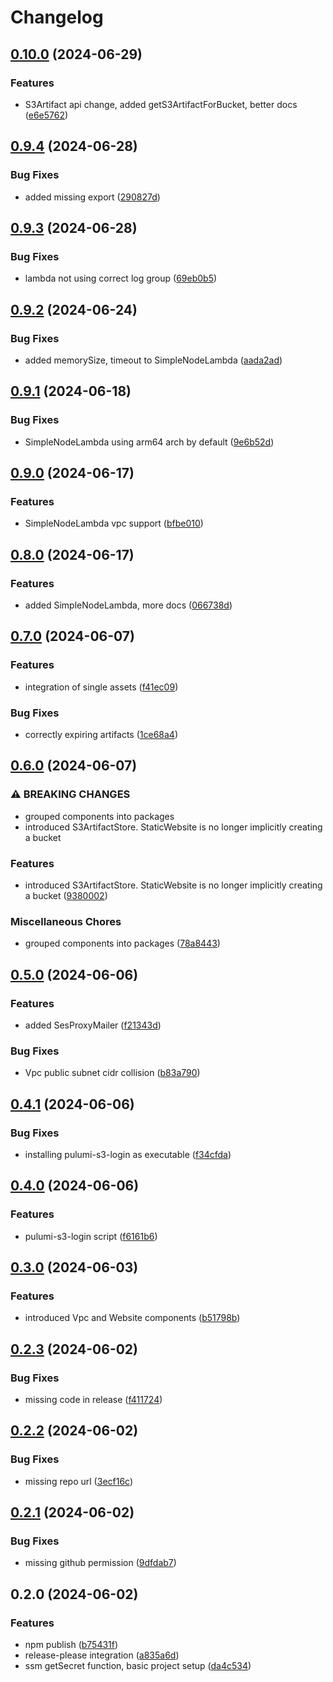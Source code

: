 # Changelog

## [0.10.0](https://github.com/smartstream-tv/pulumi-aws-toolbox/compare/v0.9.4...v0.10.0) (2024-06-29)


### Features

* S3Artifact api change, added getS3ArtifactForBucket, better docs ([e6e5762](https://github.com/smartstream-tv/pulumi-aws-toolbox/commit/e6e57628c3bee809001901cf0e01a2209d2f99fe))

## [0.9.4](https://github.com/smartstream-tv/pulumi-aws-toolbox/compare/v0.9.3...v0.9.4) (2024-06-28)


### Bug Fixes

* added missing export ([290827d](https://github.com/smartstream-tv/pulumi-aws-toolbox/commit/290827d209882c33a596cc6db0c847a67580bb9c))

## [0.9.3](https://github.com/smartstream-tv/pulumi-aws-toolbox/compare/v0.9.2...v0.9.3) (2024-06-28)


### Bug Fixes

* lambda not using correct log group ([69eb0b5](https://github.com/smartstream-tv/pulumi-aws-toolbox/commit/69eb0b5e4ab4275ef16fb8ccb047d2fa7e4d7ad3))

## [0.9.2](https://github.com/smartstream-tv/pulumi-aws-toolbox/compare/v0.9.1...v0.9.2) (2024-06-24)


### Bug Fixes

* added memorySize, timeout to SimpleNodeLambda ([aada2ad](https://github.com/smartstream-tv/pulumi-aws-toolbox/commit/aada2ad0232f583bd01389f91fbb4840c8c5a943))

## [0.9.1](https://github.com/smartstream-tv/pulumi-aws-toolbox/compare/v0.9.0...v0.9.1) (2024-06-18)


### Bug Fixes

* SimpleNodeLambda using arm64 arch by default ([9e6b52d](https://github.com/smartstream-tv/pulumi-aws-toolbox/commit/9e6b52d2830f21ff647f1ec2f674fd4d2aa8a253))

## [0.9.0](https://github.com/smartstream-tv/pulumi-aws-toolbox/compare/v0.8.0...v0.9.0) (2024-06-17)


### Features

* SimpleNodeLambda vpc support ([bfbe010](https://github.com/smartstream-tv/pulumi-aws-toolbox/commit/bfbe01064c17e999adeed5854c19c3cc03ee85ca))

## [0.8.0](https://github.com/smartstream-tv/pulumi-aws-toolbox/compare/v0.7.0...v0.8.0) (2024-06-17)


### Features

* added SimpleNodeLambda, more docs ([066738d](https://github.com/smartstream-tv/pulumi-aws-toolbox/commit/066738dbbd986daf56f62655709fbaa07ef7a50c))

## [0.7.0](https://github.com/smartstream-tv/pulumi-aws-toolbox/compare/v0.6.0...v0.7.0) (2024-06-07)


### Features

* integration of single assets ([f41ec09](https://github.com/smartstream-tv/pulumi-aws-toolbox/commit/f41ec0994995c982959523a3ec64d3ee79c835a2))


### Bug Fixes

* correctly expiring artifacts ([1ce68a4](https://github.com/smartstream-tv/pulumi-aws-toolbox/commit/1ce68a4c4c1d423daa8b48d0c994532bef9f0448))

## [0.6.0](https://github.com/smartstream-tv/pulumi-aws-toolbox/compare/v0.5.0...v0.6.0) (2024-06-07)


### ⚠ BREAKING CHANGES

* grouped components into packages
* introduced S3ArtifactStore. StaticWebsite is no longer implicitly creating a bucket

### Features

* introduced S3ArtifactStore. StaticWebsite is no longer implicitly creating a bucket ([9380002](https://github.com/smartstream-tv/pulumi-aws-toolbox/commit/938000291a18ef34d203bfaba81358d2a01fee0b))


### Miscellaneous Chores

* grouped components into packages ([78a8443](https://github.com/smartstream-tv/pulumi-aws-toolbox/commit/78a84430eb23f161b053ec418d08673d2589bd97))

## [0.5.0](https://github.com/smartstream-tv/pulumi-aws-toolbox/compare/v0.4.1...v0.5.0) (2024-06-06)


### Features

* added SesProxyMailer ([f21343d](https://github.com/smartstream-tv/pulumi-aws-toolbox/commit/f21343d2f82fcebd47fbb9cc053551585bc048cd))


### Bug Fixes

* Vpc public subnet cidr collision ([b83a790](https://github.com/smartstream-tv/pulumi-aws-toolbox/commit/b83a79060ef18f698ac33d6e091030db73a77ed3))

## [0.4.1](https://github.com/smartstream-tv/pulumi-aws-toolbox/compare/v0.4.0...v0.4.1) (2024-06-06)


### Bug Fixes

* installing pulumi-s3-login as executable ([f34cfda](https://github.com/smartstream-tv/pulumi-aws-toolbox/commit/f34cfdaf56aa272e37035501400c3fe453011243))

## [0.4.0](https://github.com/smartstream-tv/pulumi-aws-toolbox/compare/v0.3.0...v0.4.0) (2024-06-06)


### Features

* pulumi-s3-login script ([f6161b6](https://github.com/smartstream-tv/pulumi-aws-toolbox/commit/f6161b67f8f1433ddb4cf042a1da68ac9b31efd6))

## [0.3.0](https://github.com/smartstream-tv/pulumi-aws-toolbox/compare/v0.2.3...v0.3.0) (2024-06-03)


### Features

* introduced Vpc and Website components ([b51798b](https://github.com/smartstream-tv/pulumi-aws-toolbox/commit/b51798bb827fa9cfd3e2ed990cfb3d5d4ac22cc2))

## [0.2.3](https://github.com/smartstream-tv/pulumi-aws-toolbox/compare/v0.2.2...v0.2.3) (2024-06-02)


### Bug Fixes

* missing code in release ([f411724](https://github.com/smartstream-tv/pulumi-aws-toolbox/commit/f4117244efc24ce75c0f46e03d0c8e65f14a9989))

## [0.2.2](https://github.com/smartstream-tv/pulumi-aws-toolbox/compare/v0.2.1...v0.2.2) (2024-06-02)


### Bug Fixes

* missing repo url ([3ecf16c](https://github.com/smartstream-tv/pulumi-aws-toolbox/commit/3ecf16c1c5cb59dab7b463e0e93a2c0a5ce16297))

## [0.2.1](https://github.com/smartstream-tv/pulumi-aws-toolbox/compare/v0.2.0...v0.2.1) (2024-06-02)


### Bug Fixes

* missing github permission ([9dfdab7](https://github.com/smartstream-tv/pulumi-aws-toolbox/commit/9dfdab7a826ff5f8c4c60abc44889b4aaaef280b))

## 0.2.0 (2024-06-02)


### Features

* npm publish ([b75431f](https://github.com/smartstream-tv/pulumi-aws-toolbox/commit/b75431f26527dd3d1093e7ab9e8de7026293ca1b))
* release-please integration ([a835a6d](https://github.com/smartstream-tv/pulumi-aws-toolbox/commit/a835a6d2fb303f6ad3b26686ba87fdaec1cb8a4c))
* ssm getSecret function, basic project setup ([da4c534](https://github.com/smartstream-tv/pulumi-aws-toolbox/commit/da4c534ecbb1dedbd2bee4abb0a1248ec4e32083))
